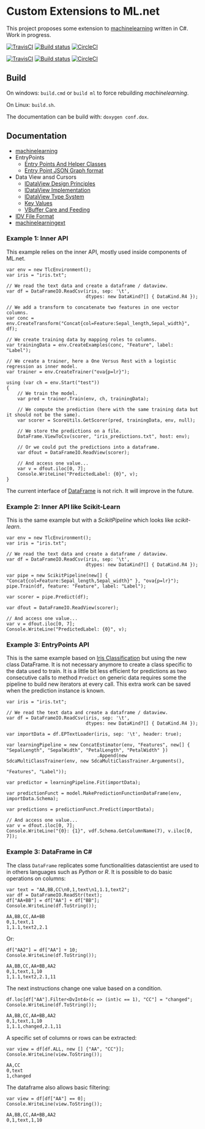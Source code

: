 # Custom Extensions to ML.net

This project proposes some extension to
[machinelearning](https://github.com/dotnet/machinelearning)
written in C#.
Work in progress.

[![TravisCI](https://travis-ci.org/xadupre/machinelearningext.svg?branch=master)](https://travis-ci.org/xadupre/machinelearningext)
[![Build status](https://ci.appveyor.com/api/projects/status/cb0xos4p3xe1bqmg?svg=true)](https://ci.appveyor.com/project/xadupre/machinelearningext)
[![CircleCI](https://circleci.com/gh/xadupre/machinelearningext.svg?style=svg)](https://circleci.com/gh/xadupre/machinelearningext)

[![TravisCI](https://travis-ci.org/sdpython/machinelearningext.svg?branch=master)](https://travis-ci.org/sdpython/machinelearningext)
[![Build status](https://ci.appveyor.com/api/projects/status/uwanivg3b5qibncs?svg=true)](https://ci.appveyor.com/project/sdpython/machinelearningext)
[![CircleCI](https://circleci.com/gh/sdpython/machinelearningext.svg?style=svg)](https://circleci.com/gh/sdpython/machinelearningext)

## Build

On windows: ``build.cmd`` or ``build ml`` to force rebuilding *machinelearning*.

On Linux: ``build.sh``.

The documentation can be build with: ``doxygen conf.dox``.

## Documentation

* [machinelearning](https://github.com/dotnet/machinelearning/tree/master/docs)
* EntryPoints
  * [Entry Points And Helper Classes](https://github.com/dotnet/machinelearning/blob/master/docs/code/EntryPoints.md)
  * [Entry Point JSON Graph format](https://github.com/dotnet/machinelearning/blob/master/docs/code/GraphRunner.md)
* Data View ansd Cursors
  * [IDataView Design Principles](https://github.com/dotnet/machinelearning/blob/master/docs/code/IDataViewDesignPrinciples.md)
  * [IDataView Implementation](https://github.com/dotnet/machinelearning/blob/master/docs/code/IDataViewImplementation.md)
  * [IDataView Type System](https://github.com/dotnet/machinelearning/blob/master/docs/code/IDataViewTypeSystem.md)
  * [Key Values](https://github.com/dotnet/machinelearning/blob/master/docs/code/KeyValues.md)
  * [VBuffer Care and Feeding](https://github.com/dotnet/machinelearning/blob/master/docs/code/VBufferCareFeeding.md)
* [IDV File Format](https://github.com/dotnet/machinelearning/blob/master/docs/code/IdvFileFormat.md)
* [machinelearningext](docs/README.rst)

### Example 1: Inner API

This example relies on the inner API, mostly used
inside components of ML.net.

```CSharp
var env = new TlcEnvironment();
var iris = "iris.txt";

// We read the text data and create a dataframe / dataview.
var df = DataFrameIO.ReadCsv(iris, sep: '\t',
                             dtypes: new DataKind?[] { DataKind.R4 });

// We add a transform to concatenate two features in one vector columns.
var conc = env.CreateTransform("Concat{col=Feature:Sepal_length,Sepal_width}", df);

// We create training data by mapping roles to columns.
var trainingData = env.CreateExamples(conc, "Feature", label: "Label");

// We create a trainer, here a One Versus Rest with a logistic regression as inner model.
var trainer = env.CreateTrainer("ova{p=lr}");

using (var ch = env.Start("test"))
{
    // We train the model.
    var pred = trainer.Train(env, ch, trainingData);

    // We compute the prediction (here with the same training data but it should not be the same).
    var scorer = ScoreUtils.GetScorer(pred, trainingData, env, null);

    // We store the predictions on a file.
    DataFrame.ViewToCsv(scorer, "iris_predictions.txt", host: env);

    // Or we could put the predictions into a dataframe.
    var dfout = DataFrameIO.ReadView(scorer);

    // And access one value...
    var v = dfout.iloc[0, 7];
    Console.WriteLine("PredictedLabel: {0}", v);
}
```

The current interface of
[DataFrame](https://github.com/xadupre/machinelearningext/blob/master/machinelearningext/DataManipulation/DataFrame.cs)
is not rich. It will improve in the future.

### Example 2: Inner API like Scikit-Learn

This is the same example but with a *ScikitPipeline* which
looks like *scikit-learn*.

```CSharp
var env = new TlcEnvironment();
var iris = "iris.txt";

// We read the text data and create a dataframe / dataview.
var df = DataFrameIO.ReadCsv(iris, sep: '\t',
                             dtypes: new DataKind?[] { DataKind.R4 });

var pipe = new ScikitPipeline(new[] { "Concat{col=Feature:Sepal_length,Sepal_width}" }, "ova{p=lr}");
pipe.Train(df, feature: "Feature", label: "Label");

var scorer = pipe.Predict(df);

var dfout = DataFrameIO.ReadView(scorer);

// And access one value...
var v = dfout.iloc[0, 7];
Console.WriteLine("PredictedLabel: {0}", v);
```

### Example 3: EntryPoints API

This is the same example based on
[Iris Classification](https://github.com/dotnet/machinelearning-samples/tree/master/samples/csharp/getting-started/MulticlassClassification_Iris)
but using the new class DataFrame. It is not necessary anymore
to create a class specific to the data used to train. It is a
little bit less efficient for predictions as two consecutive
calls to method ``Predict`` on generic data requires
some the pipeline to build new iterators at every call.
This extra work can be saved when the prediction instance is known.

```CSharp
var iris = "iris.txt";

// We read the text data and create a dataframe / dataview.
var df = DataFrameIO.ReadCsv(iris, sep: '\t',
                             dtypes: new DataKind?[] { DataKind.R4 });

var importData = df.EPTextLoader(iris, sep: '\t', header: true);

var learningPipeline = new ConcatEstimator(env, "Features", new[] { "SepalLength", "SepalWidth", "PetalLength", "PetalWidth" })
                                 .Append(new SdcaMultiClassTrainer(env, new SdcaMultiClassTrainer.Arguments(),
                                                             "Features", "Label"));
                                                                   
var predictor = learningPipeline.Fit(importData);

var predictionFunct = model.MakePredictionFunctionDataFrame(env, importData.Schema);

var predictions = predictionFunct.Predict(importData);

// And access one value...
var v = dfout.iloc[0, 7];
Console.WriteLine("{0}: {1}", vdf.Schema.GetColumnName(7), v.iloc[0, 7]);
```

### Example 3: DataFrame in C#

The class ``DataFrame`` replicates some functionalities
datascientist are used to in others languages such as
*Python* or *R*. It is possible to do basic operations
on columns:

```CSharp
var text = "AA,BB,CC\n0,1,text\n1,1.1,text2";
var df = DataFrameIO.ReadStr(text);
df["AA+BB"] = df["AA"] + df["BB"];
Console.WriteLine(df.ToString());
```

```
AA,BB,CC,AA+BB
0,1,text,1
1,1.1,text2,2.1
```

Or:

```CSharp
df["AA2"] = df["AA"] + 10;
Console.WriteLine(df.ToString());
```

```
AA,BB,CC,AA+BB,AA2
0,1,text,1,10
1,1.1,text2,2.1,11
```

The next instructions change one value
based on a condition.

```CSharp
df.loc[df["AA"].Filter<DvInt4>(c => (int)c == 1), "CC"] = "changed";
Console.WriteLine(df.ToString());
```

```
AA,BB,CC,AA+BB,AA2
0,1,text,1,10
1,1.1,changed,2.1,11
```

A specific set of columns or rows can be extracted:

```CSharp
var view = df[df.ALL, new [] {"AA", "CC"}];
Console.WriteLine(view.ToString());
```

```
AA,CC
0,text
1,changed
```

The dataframe also allows basic filtering:

```CSharp
var view = df[df["AA"] == 0];
Console.WriteLine(view.ToString());
```

```
AA,BB,CC,AA+BB,AA2
0,1,text,1,10
```
